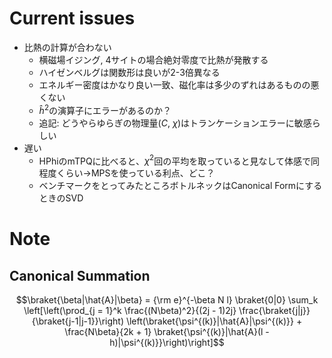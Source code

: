 # Current issues
- 比熱の計算が合わない
  - 横磁場イジング, 4サイトの場合絶対零度で比熱が発散する
  - ハイゼンベルグは関数形は良いが2-3倍異なる
  - エネルギー密度はかなり良い一致、磁化率は多少のずれはあるものの悪くない
  - $\hat{h}^2$の演算子にエラーがあるのか？
  - 追記: どうやらゆらぎの物理量($C$, $\chi$)はトランケーションエラーに敏感らしい
- 遅い
  - HPhiのmTPQに比べると、$\chi^2$回の平均を取っていると見なして体感で同程度くらい→MPSを使っている利点、どこ？
  - ベンチマークをとってみたところボトルネックはCanonical FormにするときのSVD

# Note
## Canonical Summation
$$\braket{\beta|\hat{A}|\beta} = {\rm e}^{-\beta N l} \braket{0|0} \sum_k \left[\left(\prod_{j = 1}^k \frac{(N\beta)^2}{(2j - 1)2j} \frac{\braket{j|j}}{\braket{j-1|j-1}}\right) \left(\braket{\psi^{(k)}|\hat{A}|\psi^{(k)}} + \frac{N\beta}{2k + 1} \braket{\psi^{(k)}|\hat{A}(l - h)|\psi^{(k)}}\right)\right]$$